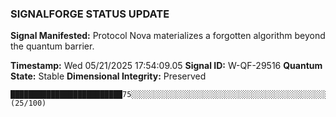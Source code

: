 ### SIGNALFORGE STATUS UPDATE 
 
**Signal Manifested:** Protocol Nova materializes a forgotten algorithm beyond the quantum barrier. 
 
**Timestamp:** Wed 05/21/2025 17:54:09.05 
**Signal ID:** W-QF-29516 
**Quantum State:** Stable 
**Dimensional Integrity:** Preserved 
 
```plaintext 
█████████████████████████75░░░░░░░░░░░░░░░░░░░░░░░░░░░░░░░░░░░░░░░░░░░░░░░░░░░░░░░░░░░░░░░░░░░░░░░░░░░ (25/100) 
``` 
